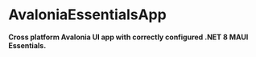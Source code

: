 # AvaloniaEssentialsApp

**Cross platform Avalonia UI app with correctly configured .NET 8 MAUI Essentials.**
